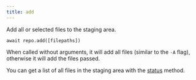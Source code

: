 ```yaml
---
title: add
---
```


<div class="lead">Add all or selected files to the staging area.</div>

`await repo.add([filepaths])`

When called without arguments, it will add all files (similar to the `-A` flag),
otherwise it will add the files passed.

You can get a list of all files in the staging area with the [status](/status)
method.



